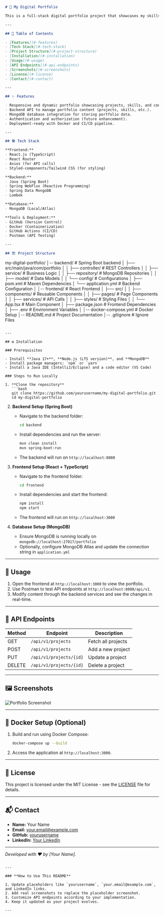 ```markdown
# 📁 My Digital Portfolio

This is a full-stack digital portfolio project that showcases my skills, experience, and projects. The backend is built using **Java (Spring Boot)**, the frontend is built with **TypeScript (React.js)**, and the database is **MongoDB**.

---

## 📜 Table of Contents

- [Features](#-features)
- [Tech Stack](#-tech-stack)
- [Project Structure](#-project-structure)
- [Installation](#-installation)
- [Usage](#-usage)
- [API Endpoints](#-api-endpoints)
- [Screenshots](#-screenshots)
- [License](#-license)
- [Contact](#-contact)

---

## ✨ Features

- Responsive and dynamic portfolio showcasing projects, skills, and contact details.
- Backend API to manage portfolio content (projects, skills, etc.).
- MongoDB database integration for storing portfolio data.
- Authentication and authorization (future enhancement).
- Deployment-ready with Docker and CI/CD pipeline.

---

## 🛠 Tech Stack

**Frontend:**
- React.js (TypeScript)
- React Router
- Axios (for API calls)
- Styled-components/Tailwind CSS (for styling)

**Backend:**
- Java (Spring Boot)
- Spring WebFlux (Reactive Programming)
- Spring Data MongoDB
- Lombok

**Database:**
- MongoDB (Local/Atlas)

**Tools & Deployment:**
- GitHub (Version Control)
- Docker (Containerization)
- GitHub Actions (CI/CD)
- Postman (API Testing)

---

## 🏗 Project Structure

```
my-digital-portfolio/
│-- backend/                   # Spring Boot backend
│   ├── src/main/java/com/portfolio
│   │   ├── controller/         # REST Controllers
│   │   ├── service/            # Business Logic
│   │   ├── repository/         # MongoDB Repositories
│   │   ├── model/              # Data Models
│   │   └── config/             # Configurations
│   ├── pom.xml                 # Maven Dependencies
│   └── application.yml         # Backend Configuration
│
│-- frontend/                   # React Frontend
│   ├── src/
│   │   ├── components/          # Reusable Components
│   │   ├── pages/               # Page Components
│   │   ├── services/            # API Calls
│   │   ├── styles/              # Styling Files
│   │   └── App.tsx              # Main Component
│   ├── package.json             # Frontend Dependencies
│   ├── .env                      # Environment Variables
│
│-- docker-compose.yml           # Docker Setup
│-- README.md                     # Project Documentation
│-- .gitignore                     # Ignore Files
```

---

## ⚙️ Installation

### Prerequisites

- Install **Java 17+**, **Node.js (LTS version)**, and **MongoDB**
- Install package managers: `npm` or `yarn`
- Install a Java IDE (IntelliJ/Eclipse) and a code editor (VS Code)

### Steps to Run Locally

1. **Clone the repository**  
   ```bash
   git clone https://github.com/yourusername/my-digital-portfolio.git
   cd my-digital-portfolio
   ```

2. **Backend Setup (Spring Boot)**  
   - Navigate to the backend folder:
     ```bash
     cd backend
     ```
   - Install dependencies and run the server:
     ```bash
     mvn clean install
     mvn spring-boot:run
     ```
   - The backend will run on `http://localhost:8080`

3. **Frontend Setup (React + TypeScript)**  
   - Navigate to the frontend folder:
     ```bash
     cd frontend
     ```
   - Install dependencies and start the frontend:
     ```bash
     npm install
     npm start
     ```
   - The frontend will run on `http://localhost:3000`

4. **Database Setup (MongoDB)**  
   - Ensure MongoDB is running locally on `mongodb://localhost:27017/portfolio`
   - Optionally, configure MongoDB Atlas and update the connection string in `application.yml`

---

## 🚀 Usage

1. Open the frontend at `http://localhost:3000` to view the portfolio.
2. Use Postman to test API endpoints at `http://localhost:8080/api/v1`.
3. Modify content through the backend services and see the changes in real-time.

---

## 📡 API Endpoints

| Method | Endpoint           | Description               |
|--------|-------------------|---------------------------|
| GET    | `/api/v1/projects`  | Fetch all projects        |
| POST   | `/api/v1/projects`  | Add a new project         |
| PUT    | `/api/v1/projects/{id}` | Update a project     |
| DELETE | `/api/v1/projects/{id}` | Delete a project     |

---

## 🖼 Screenshots

![Portfolio Screenshot](https://via.placeholder.com/600x300.png?text=Portfolio+Screenshot)

---

## 🐳 Docker Setup (Optional)

1. Build and run using Docker Compose:  
   ```bash
   docker-compose up --build
   ```
2. Access the application at `http://localhost:3000`.

---

## 📜 License

This project is licensed under the MIT License - see the [LICENSE](LICENSE) file for details.

---

## 📬 Contact

- **Name:** Your Name  
- **Email:** your.email@example.com  
- **GitHub:** [yourusername](https://github.com/yourusername)  
- **LinkedIn:** [Your LinkedIn](https://linkedin.com/in/yourprofile)

---

_Developed with ❤️ by [Your Name]._  
```

---

### **How to Use This README**

1. Update placeholders like `yourusername`, `your.email@example.com`, and LinkedIn links.
2. Add real screenshots to replace the placeholder screenshot.
3. Customize API endpoints according to your implementation.
4. Keep it updated as your project evolves.

---
